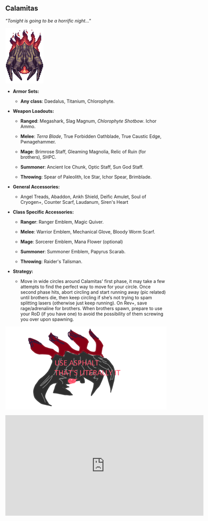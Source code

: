 ## Calamitas

*"Tonight is going to be a horrific night..."*

![image alt text](../public/BMbpD6rCZ1qoniF20u7H2A_img_39.png)

* **Armor Sets:**

    * **Any class**: Daedalus, Titanium, Chlorophyte.

* **Weapon Loadouts:**

    * **Ranged**: Megashark, Slag Magnum, *Chlorophyte Shotbow*. Ichor Ammo.

    * **Melee**: *Terra Blade*, True Forbidden Oathblade, True Caustic Edge, Pwnagehammer.

    * **Mage**: Brimrose Staff, Gleaming Magnolia, Relic of Ruin (for brothers), SHPC.

    * **Summoner**: Ancient Ice Chunk, Optic Staff, Sun God Staff.

    * **Throwing**: Spear of Paleolith, Ice Star, Ichor Spear, Brimblade.

* **General Accessories:**

    * Angel Treads, Abaddon, Ankh Shield, Deific Amulet, Soul of Cryogen+, Counter Scarf, Laudanum, Siren's Heart

* **Class Specific Accessories:**

    * **Ranger**: Ranger Emblem, Magic Quiver.

    * **Melee**: Warrior Emblem, Mechanical Glove, Bloody Worm Scarf.

    * **Mage**: Sorcerer Emblem, Mana Flower (optional)

    * **Summoner**: Summoner Emblem, Papyrus Scarab.

    * **Throwing**: Raider's Talisman.

* **Strategy:**

    * Move in wide circles around Calamitas' first phase, it may take a few attempts to find the perfect way to move for your circle. Once second phase hits, abort circling and start running away (pic related) until brothers die, then keep circling if she’s not trying to spam splitting lasers (otherwise just keep running). On Rev+, save rage/adrenaline for brothers. When brothers spawn, prepare to use your RoD (if you have one) to avoid the possibility of them screwing you over upon spawning.

![image alt text](../public/BMbpD6rCZ1qoniF20u7H2A_img_40.png)

<div align="center"><iframe width="620" height="315" src="https://www.youtube.com/embed/HieMozWjIyw" frameborder="0" allowfullscreen></iframe></div>
